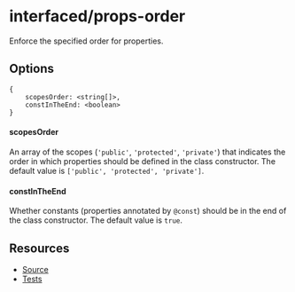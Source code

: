 # interfaced/props-order

Enforce the specified order for properties.

## Options

```
{
	scopesOrder: <string[]>,
	constInTheEnd: <boolean>
}
```

#### scopesOrder

An array of the scopes (`'public'`, `'protected'`, `'private'`) that indicates the order in which properties should be defined in the class constructor.
The default value is `['public', 'protected', 'private']`.

#### constInTheEnd

Whether constants (properties annotated by `@const`) should be in the end of the class constructor. The default value is `true`.

## Resources

* [Source](../../lib/rules/props-order.js)
* [Tests](../../test/eslint/rules/props-order.js)
